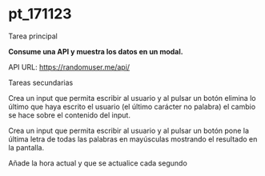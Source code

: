 # pt_171123

Tarea principal

**Consume una API y muestra los datos en un modal.**


API URL: https://randomuser.me/api/


Tareas secundarias

Crea un input que permita escribir al usuario y al pulsar un botón elimina lo último que haya escrito el usuario (el último carácter no palabra) el cambio se hace sobre el contenido del input.

Crea un input que permita escribir al usuario y al pulsar un botón pone la última letra de todas las palabras en mayúsculas mostrando el resultado en la pantalla.

Añade la hora actual y que se actualice cada segundo